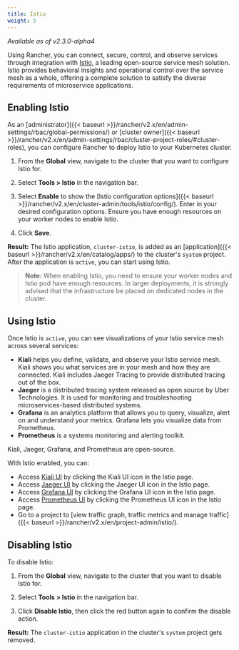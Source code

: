 ```yaml
---
title: Istio
weight: 5
---
```


_Available as of v2.3.0-alpha4_

Using Rancher, you can connect, secure, control, and observe services through integration with [Istio](https://istio.io/), a leading open-source service mesh solution. Istio provides behavioral insights and operational control over the service mesh as a whole, offering a complete solution to satisfy the diverse requirements of microservice applications.

## Enabling Istio

As an [administrator]({{< baseurl >}}/rancher/v2.x/en/admin-settings/rbac/global-permissions/) or [cluster owner]({{< baseurl >}}/rancher/v2.x/en/admin-settings/rbac/cluster-project-roles/#cluster-roles), you can configure Rancher to deploy Istio to your Kubernetes cluster.

1. From the **Global** view, navigate to the cluster that you want to configure Istio for.

1. Select **Tools > Istio** in the navigation bar.

1. Select **Enable** to show the [Istio configuration options]({{< baseurl >}}/rancher/v2.x/en/cluster-admin/tools/istio/config/). Enter in your desired configuration options. Ensure you have enough resources on your worker nodes to enable Istio.

1. Click **Save**.

**Result:** The Istio application, `cluster-istio`, is added as an [application]({{< baseurl >}}/rancher/v2.x/en/catalog/apps/) to the cluster's `system` project.  After the application is `active`, you can start using Istio.

> **Note:** When enabling Istio, you need to ensure your worker nodes and Istio pod have enough resources. In larger deployments, it is strongly advised that the infrastructure be placed on dedicated nodes in the cluster.

## Using Istio

Once Istio is `active`, you can see visualizations of your Istio service mesh across several services:

- **Kiali** helps you define, validate, and observe your Istio service mesh. Kiali shows you what services are in your mesh and how they are connected. Kiali includes Jaeger Tracing to provide distributed tracing out of the box.
- **Jaeger** is a distributed tracing system released as open source by Uber Technologies. It is used for monitoring and troubleshooting microservices-based distributed systems.
- **Grafana** is an analytics platform that allows you to query, visualize, alert on and understand your metrics. Grafana lets you visualize data from Prometheus.
- **Prometheus** is a systems monitoring and alerting toolkit.

Kiali, Jaeger, Grafana, and Prometheus are open-source.

With Istio enabled, you can:

- Access [Kiali UI](https://www.kiali.io/) by clicking the Kiali UI icon in the Istio page.
- Access [Jaeger UI](https://www.jaegertracing.io/) by clicking the Jaeger UI icon in the Istio page.
- Access [Grafana UI](https://grafana.com/) by clicking the Grafana UI icon in the Istio page.
- Access [Prometheus UI](https://prometheus.io/) by clicking the Prometheus UI icon in the Istio page.
- Go to a project to [view traffic graph, traffic metrics and manage traffic]({{< baseurl >}}/rancher/v2.x/en/project-admin/istio/).

## Disabling Istio

To disable Istio:

1. From the **Global** view, navigate to the cluster that you want to disable Istio for.

1. Select **Tools > Istio** in the navigation bar.

1. Click **Disable Istio**, then click the red button again to confirm the disable action.

**Result:** The `cluster-istio` application in the cluster's `system` project gets removed.
